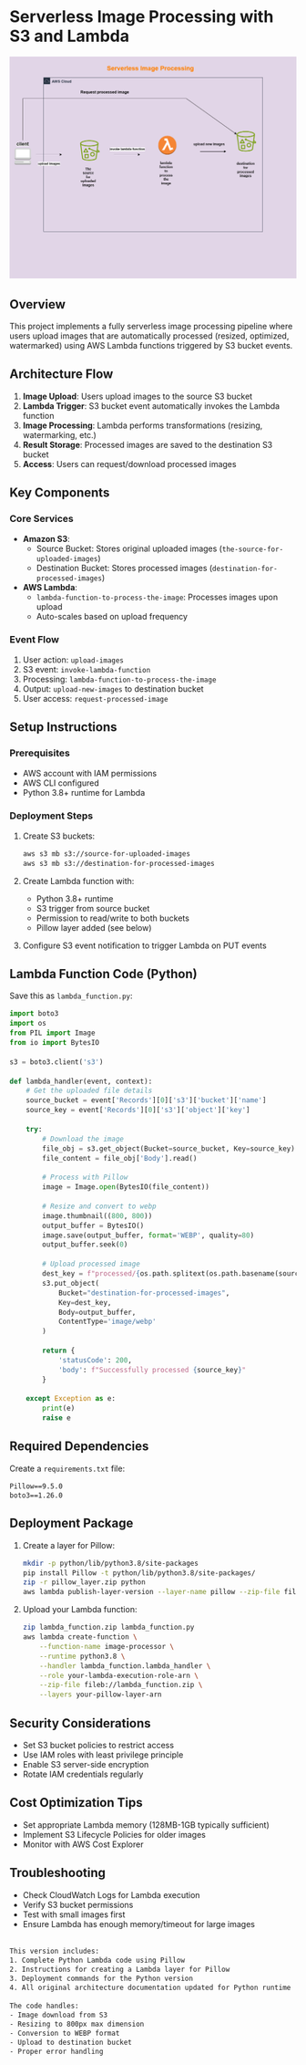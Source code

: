 
# Serverless Image Processing with S3 and Lambda

![Serverless Image Processing Architecture](./assets/serverless%20image%20processing.drawio%20(2).png)

## Overview
This project implements a fully serverless image processing pipeline where users upload images that are automatically processed (resized, optimized, watermarked) using AWS Lambda functions triggered by S3 bucket events.

## Architecture Flow

1. **Image Upload**: Users upload images to the source S3 bucket
2. **Lambda Trigger**: S3 bucket event automatically invokes the Lambda function
3. **Image Processing**: Lambda performs transformations (resizing, watermarking, etc.)
4. **Result Storage**: Processed images are saved to the destination S3 bucket
5. **Access**: Users can request/download processed images

## Key Components

### Core Services
- **Amazon S3**:
  - Source Bucket: Stores original uploaded images (`the-source-for-uploaded-images`)
  - Destination Bucket: Stores processed images (`destination-for-processed-images`)
- **AWS Lambda**: 
  - `lambda-function-to-process-the-image`: Processes images upon upload
  - Auto-scales based on upload frequency

### Event Flow
1. User action: `upload-images`
2. S3 event: `invoke-lambda-function`
3. Processing: `lambda-function-to-process-the-image`
4. Output: `upload-new-images` to destination bucket
5. User access: `request-processed-image`

## Setup Instructions

### Prerequisites
- AWS account with IAM permissions
- AWS CLI configured
- Python 3.8+ runtime for Lambda

### Deployment Steps

1. Create S3 buckets:
   ```bash
   aws s3 mb s3://source-for-uploaded-images
   aws s3 mb s3://destination-for-processed-images
   ```

2. Create Lambda function with:
   - Python 3.8+ runtime
   - S3 trigger from source bucket
   - Permission to read/write to both buckets
   - Pillow layer added (see below)

3. Configure S3 event notification to trigger Lambda on PUT events

## Lambda Function Code (Python)

Save this as `lambda_function.py`:

```python
import boto3
import os
from PIL import Image
from io import BytesIO

s3 = boto3.client('s3')

def lambda_handler(event, context):
    # Get the uploaded file details
    source_bucket = event['Records'][0]['s3']['bucket']['name']
    source_key = event['Records'][0]['s3']['object']['key']
    
    try:
        # Download the image
        file_obj = s3.get_object(Bucket=source_bucket, Key=source_key)
        file_content = file_obj['Body'].read()
        
        # Process with Pillow
        image = Image.open(BytesIO(file_content))
        
        # Resize and convert to webp
        image.thumbnail((800, 800))
        output_buffer = BytesIO()
        image.save(output_buffer, format='WEBP', quality=80)
        output_buffer.seek(0)
        
        # Upload processed image
        dest_key = f"processed/{os.path.splitext(os.path.basename(source_key))[0]}.webp"
        s3.put_object(
            Bucket="destination-for-processed-images",
            Key=dest_key,
            Body=output_buffer,
            ContentType='image/webp'
        )
        
        return {
            'statusCode': 200,
            'body': f"Successfully processed {source_key}"
        }
        
    except Exception as e:
        print(e)
        raise e
```

## Required Dependencies

Create a `requirements.txt` file:
```
Pillow==9.5.0
boto3==1.26.0
```

## Deployment Package

1. Create a layer for Pillow:
   ```bash
   mkdir -p python/lib/python3.8/site-packages
   pip install Pillow -t python/lib/python3.8/site-packages/
   zip -r pillow_layer.zip python
   aws lambda publish-layer-version --layer-name pillow --zip-file fileb://pillow_layer.zip
   ```

2. Upload your Lambda function:
   ```bash
   zip lambda_function.zip lambda_function.py
   aws lambda create-function \
       --function-name image-processor \
       --runtime python3.8 \
       --handler lambda_function.lambda_handler \
       --role your-lambda-execution-role-arn \
       --zip-file fileb://lambda_function.zip \
       --layers your-pillow-layer-arn
   ```

## Security Considerations
- Set S3 bucket policies to restrict access
- Use IAM roles with least privilege principle
- Enable S3 server-side encryption
- Rotate IAM credentials regularly

## Cost Optimization Tips
- Set appropriate Lambda memory (128MB-1GB typically sufficient)
- Implement S3 Lifecycle Policies for older images
- Monitor with AWS Cost Explorer

## Troubleshooting
- Check CloudWatch Logs for Lambda execution
- Verify S3 bucket permissions
- Test with small images first
- Ensure Lambda has enough memory/timeout for large images
```

This version includes:
1. Complete Python Lambda code using Pillow
2. Instructions for creating a Lambda layer for Pillow
3. Deployment commands for the Python version
4. All original architecture documentation updated for Python runtime

The code handles:
- Image download from S3
- Resizing to 800px max dimension
- Conversion to WEBP format
- Upload to destination bucket
- Proper error handling